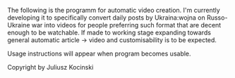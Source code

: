 The following is the programm for automatic video creation.
I'm currently developing it to specifically convert daily posts by Ukraina:wojna on Russo-Ukraine war into videos for people preferring such format that are decent enough to be watchable.
If made to working stage expanding towards general automatic article -> video and customisability is to be expected.

Usage instructions will appear when program becomes usable.


Copyright by Juliusz Kocinski